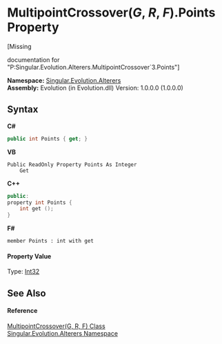 # MultipointCrossover(*G*, *R*, *F*).Points Property 
 

\[Missing <summary> documentation for "P:Singular.Evolution.Alterers.MultipointCrossover`3.Points"\]

**Namespace:**&nbsp;<a href="d83a42df-2b66-dfad-1be9-58a7420b0c0f">Singular.Evolution.Alterers</a><br />**Assembly:**&nbsp;Evolution (in Evolution.dll) Version: 1.0.0.0 (1.0.0.0)

## Syntax

**C#**<br />
``` C#
public int Points { get; }
```

**VB**<br />
``` VB
Public ReadOnly Property Points As Integer
	Get
```

**C++**<br />
``` C++
public:
property int Points {
	int get ();
}
```

**F#**<br />
``` F#
member Points : int with get

```


#### Property Value
Type: <a href="http://msdn2.microsoft.com/en-us/library/td2s409d" target="_blank">Int32</a>

## See Also


#### Reference
<a href="20f176a1-eda0-65f5-ada1-2889364b299e">MultipointCrossover(G, R, F) Class</a><br /><a href="d83a42df-2b66-dfad-1be9-58a7420b0c0f">Singular.Evolution.Alterers Namespace</a><br />